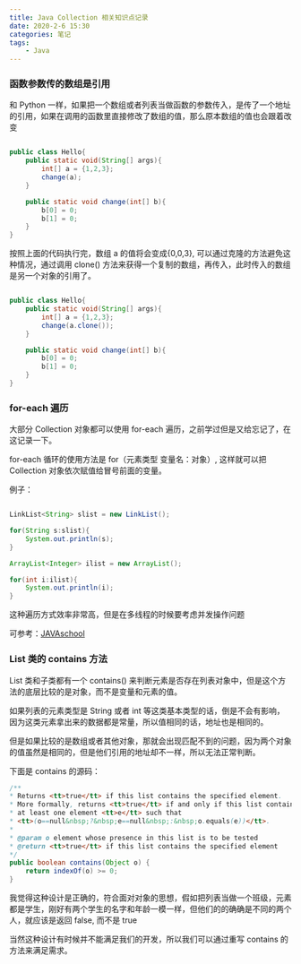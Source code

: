 ```yaml
---
title: Java Collection 相关知识点记录
date: 2020-2-6 15:30
categories: 笔记
tags:
    - Java
---
```


### 函数参数传的数组是引用

和 Python 一样，如果把一个数组或者列表当做函数的参数传入，是传了一个地址的引用，如果在调用的函数里直接修改了数组的值，那么原本数组的值也会跟着改变

```Java

public class Hello{
    public static void(String[] args){
        int[] a = {1,2,3};
        change(a);
    }

    public static void change(int[] b){
        b[0] = 0;
        b[1] = 0;
    }
}

```

按照上面的代码执行完，数组 a 的值将会变成{0,0,3}, 可以通过克隆的方法避免这种情况，通过调用 clone() 方法来获得一个复制的数组，再传入，此时传入的数组是另一个对象的引用了。

```Java

public class Hello{
    public static void(String[] args){
        int[] a = {1,2,3};
        change(a.clone());
    }

    public static void change(int[] b){
        b[0] = 0;
        b[1] = 0;
    }
}

```

### for-each 遍历

大部分 Collection 对象都可以使用 for-each 遍历，之前学过但是又给忘记了，在这记录一下。

for-each 循环的使用方法是 for（元素类型 变量名：对象）, 这样就可以把 Collection 对象依次赋值给冒号前面的变量。

例子：

```Java

LinkList<String> slist = new LinkList();

for(String s:slist){
    System.out.println(s);
}

ArrayList<Integer> ilist = new ArrayList();

for(int i:ilist){
    System.out.println(i);
}

```

这种遍历方式效率非常高，但是在多线程的时候要考虑并发操作问题

可参考：[JAVAschool](http://www.51gjie.com/java/639.html)

### List 类的 contains 方法

List 类和子类都有一个 contains() 来判断元素是否存在列表对象中，但是这个方法的底层比较的是对象，而不是变量和元素的值。

如果列表的元素类型是 String 或者 int 等这类基本类型的话，倒是不会有影响，因为这类元素拿出来的数据都是常量，所以值相同的话，地址也是相同的。

但是如果比较的是数组或者其他对象，那就会出现匹配不到的问题，因为两个对象的值虽然是相同的，但是他们引用的地址却不一样，所以无法正常判断。

下面是 contains 的源码：

```Java
/**
* Returns <tt>true</tt> if this list contains the specified element.
* More formally, returns <tt>true</tt> if and only if this list contains
* at least one element <tt>e</tt> such that
* <tt>(o==null&nbsp;?&nbsp;e==null&nbsp;:&nbsp;o.equals(e))</tt>.
*
* @param o element whose presence in this list is to be tested
* @return <tt>true</tt> if this list contains the specified element
*/
public boolean contains(Object o) {
    return indexOf(o) >= 0;
}
```

我觉得这种设计是正确的，符合面对对象的思想，假如把列表当做一个班级，元素都是学生，刚好有两个学生的名字和年龄一模一样，但他们的的确确是不同的两个人，就应该是返回 false, 而不是 true

当然这种设计有时候并不能满足我们的开发，所以我们可以通过重写 contains 的方法来满足需求。
